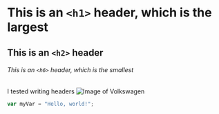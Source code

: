 # This is an `<h1>` header, which is the largest

## This is an `<h2>` header

###### This is an `<h6>` header, which is the smallest


I tested writing headers
![Image of Volkswagen](https://octodex.github.com/images/yaktocat.png)
``` javascript
var myVar = "Hello, world!";
```
